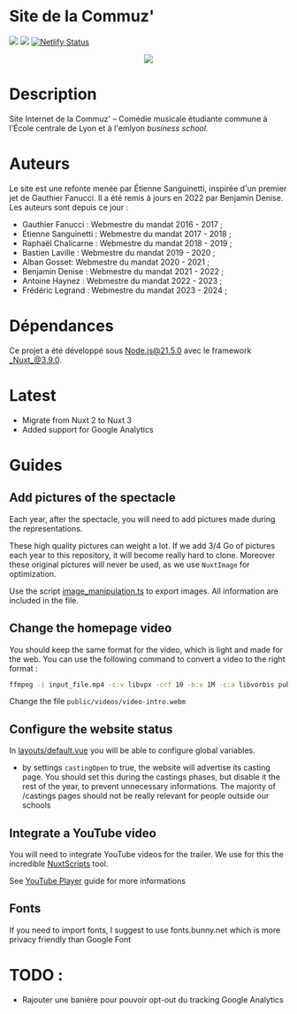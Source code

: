 # Site de la Commuz'

![](https://img.shields.io/github/last-commit/commuzlyon/site.svg)
![](https://img.shields.io/github/languages/code-size/commuzlyon/site.svg)
[![Netlify Status](https://api.netlify.com/api/v1/badges/face0701-6909-4838-afdc-8181323725ca/deploy-status)](https://app.netlify.com/sites/commuz/deploys)

<div align="center">
  <img src="https://www.ec-lyon.fr/sites/default/files/styles/full/public/logo_commuz.png">
</div>

# Description

Site Internet de la Commuz' – Comédie musicale étudiante commune à l'École centrale de Lyon et à l'emlyon _business school_.

# Auteurs

Le site est une refonte menée par Étienne Sanguinetti, inspirée d'un premier jet de Gauthier Fanucci. Il a été remis à jours en 2022 par Benjamin Denise. Les auteurs sont depuis ce jour :

- Gauthier Fanucci : Webmestre du mandat 2016 - 2017 ;
- Étienne Sanguinetti : Webmestre du mandat 2017 - 2018 ;
- Raphaël Chalicarne : Webmestre du mandat 2018 - 2019 ;
- Bastien Laville : Webmestre du mandat 2019 - 2020 ;
- Alban Gosset: Webmestre du mandat 2020 - 2021 ;
- Benjamin Denise : Webmestre du mandat 2021 - 2022 ;
- Antoine Haynez : Webmestre du mandat 2022 - 2023 ;
- Frédéric Legrand : Webmestre du mandat 2023 - 2024 ;

# Dépendances

Ce projet a été développé sous Node.js@21.5.0 avec le framework _Nuxt_@3.9.0.

# Latest

- Migrate from Nuxt 2 to Nuxt 3
- Added support for Google Analytics

# Guides

## Add pictures of the spectacle

Each year, after the spectacle, you will need to add pictures made during the representations.

These high quality pictures can weight a lot. If we add 3/4 Go of pictures each year to this repository, it will become really hard to clone. Moreover these original pictures will never be used, as we use `NuxtImage` for optimization.

Use the script [image_manipulation.ts](./image_manipulation.ts) to export images. All information are included in the file.

## Change the homepage video

You should keep the same format for the video, which is light and made for the web. You can use the following command to convert a video to the right format :

```bash
ffmpeg -i input_file.mp4 -c:v libvpx -crf 10 -b:v 1M -c:a libvorbis public/videos/video-intro.webm
```

Change the file `public/videos/video-intro.webm`

## Configure the website status

In [layouts/default.vue](./components/NavBar.vue) you will be able to configure global variables.

- by settings `castingOpen` to true, the website will advertise its casting page. You should set this during the castings phases, but disable it the rest of the year, to prevent unnecessary informations. The majority of /castings pages should not be really relevant for people outside our schools

## Integrate a YouTube video

You will need to integrate YouTube videos for the trailer. We use for this the incredible [NuxtScripts](https://scripts.nuxt.com/) tool.

See [YouTube Player](https://scripts.nuxt.com/scripts/content/youtube-player) guide for more informations

## Fonts

If you need to import fonts, I suggest to use fonts.bunny.net which is more privacy friendly than Google Font

# TODO :

- Rajouter une banière pour pouvoir opt-out du tracking Google Analytics
